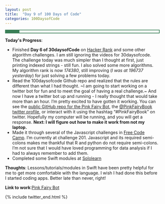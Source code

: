 ```yaml
---
layout: post
title:  "Day 9 of 100 Days of Code"
categories: 100DaysofCode
---
```


<div style = "width: 100%; height: 8px; border: 2px; border-style: solid; border-color: #3a7f57;">
  <div style = "width: 9%; height: 8px; background-color: #3a7f57;">
  </div>
</div>

**Today's Progress**:
+ Finished **Day 6 of 30daysofCode** on [Hacker Rank](http://www.hackerrank.com) and some other algorithm challenges. I am still ignoring the videos for 30daysofcode. The challenge today was much simpler than I thought at first, just printing indexed strings - still fun. I also solved some more algorithms. My algorithm rank is now *174380*, still improving (*I was at 196737 yesterday*) for just solving a few problems today. 
+ Read the 100daysofcode Github repo and realized that the rules are different than what I had thought. ~I am going to start working on a twitter bot for fun and to meet the goal of having a real challenge.~ And now I have a twitter bot up and running - I really thought that would take more than an hour. I’m pretty excited to have gotten it working. You can see the [public GitHub repo for the Pink Fairy Bot](https://github.com/monkeywithacupcake/pinkfairy-twitterbot), the [@PinkFairyBook twitter profile](https://twitter.com/PinkFairyBook), or interact with it using the hashtag “#PinkFairyBook” on twitter. Hopefully my computer will be running, and you will get a response. **Next: I will figure out how to make it work from not my laptop.**
+ Made it through several of the Javascript challenges in [Free Code Camp]( https://www.freecodecamp.org). I’m currently at challenge 201.  Javascript and its required semi-colons makes me thankful that R and python do not require semi-colons. I’m not sure that I would have loved programming for data analysis if I had to always remember to add them. 
+ Completed some Swift modules at [Sololearn](https://www.sololearn.com) 

**Thoughts**: Lessons/tutorials/modules in Swift have been pretty helpful for me to get more comfortable with the language.  I wish I had done this before I started coding apps. Better late than never, right!

**Link to work**:[Pink Fairy Bot](https://github.com/monkeywithacupcake/pinkfairy-twitterbot)

{% include twitter_end.html %}